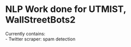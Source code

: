 <h1>NLP Work done for UTMIST, WallStreetBots2</h1>
<p>
Currently contains: <br>
- Twitter scraper: spam detection
</p>




